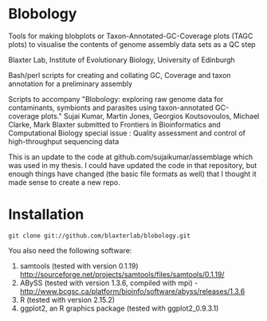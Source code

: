 Blobology
=========

Tools for making blobplots or Taxon-Annotated-GC-Coverage plots (TAGC plots) to visualise the contents of genome assembly data sets as a QC step

Blaxter Lab, Institute of Evolutionary Biology, University of Edinburgh

Bash/perl scripts for creating and collating GC, Coverage and taxon annotation for a preliminary assembly  

Scripts to accompany "Blobology: exploring raw genome data for contaminants, symbionts and parasites using taxon-annotated GC-coverage plots."
Sujai Kumar, Martin Jones, Georgios Koutsovoulos, Michael Clarke, Mark Blaxter
submitted to Frontiers in Bioinformatics and Computational Biology special issue : Quality assessment and control of high-throughput sequencing data

This is an update to the code at github.com/sujaikumar/assemblage which was used in my thesis. I could have updated the code in that repository, but enough things have changed (the basic file formats as well) that I thought it made sense to create a new repo.

Installation
============

    git clone git://github.com/blaxterlab/blobology.git

You also need the following software:

1. samtools (tested with version 0.1.19) http://sourceforge.net/projects/samtools/files/samtools/0.1.19/
2. ABySS (tested with version 1.3.6, compiled with mpi) - http://www.bcgsc.ca/platform/bioinfo/software/abyss/releases/1.3.6
3. R (tested with version 2.15.2)
4. ggplot2, an R graphics package (tested with ggplot2_0.9.3.1)

